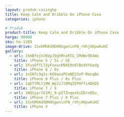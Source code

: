 ```yaml
---
layout: produk-casinghp
title: Keep Calm and Dribble On iPhone Case
categories: iphone

# Produk
product-title: Keep Calm and Dribble On iPhone Case
harga: 90000
sku: hn-1289
image-drive: 1SxhMhKd9DH0GgwninFN_rVhjXKpwKuHZ
gallery:
  - url: 15mBfojVzKUpJ9ghMnxRTG_CMdWv9D4Wo
    title: iPhone 5 / 5s / SE
  - url: 1FusOffLl5yFoxwcKNXE9UdlBe9XYUadg
    title: iPhone 6 / 6s
  - url: 1nIN7L9q1s-KO9aooPCmNE53vP-RmzqBo
    title: iPhone 6 Plus / 6s Plus
  - url: 1qbTtMLYj0W_WpJzJlQMqIEPHFfi4QkD5
    title: iPhone 7 / 8
  - url: 1HQSjprI61Mj_9-pITZnqexbiEDrn8Ou_
    title: iPhone 7 Plus / 8 Plus
  - url: 1SxhMhKd9DH0GgwninFN_rVhjXKpwKuHZ
    title: iPhone X
---
```

